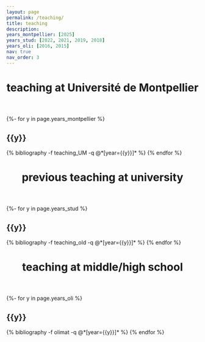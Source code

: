 ```yaml
---
layout: page
permalink: /teaching/
title: teaching
description: 
years_montpellier: [2025]
years_stud: [2022, 2021, 2019, 2018]
years_oli: [2016, 2015]
nav: true
nav_order: 3
---
```


<!-- _pages/teaching.md -->

  <div class="publications">
  <header class="post-header">
    <h1 class="post-title">teaching at Universit&#233; de Montpellier</h1>
  </header>

  <article>

{%- for y in page.years_montpellier %}
  <h2 class="year">{{y}}</h2>
  {% bibliography -f teaching_UM -q @*[year={{y}}]* %}
{% endfor %}
  </article>
  
  </div>  
  
<div class="publications">
  <header class="post-header">
    <h1 class="post-title">previous teaching at university</h1>
  </header>

  <article>

{%- for y in page.years_stud %}
  <h2 class="year">{{y}}</h2>
  {% bibliography -f teaching_old -q @*[year={{y}}]* %}
{% endfor %}
  </article>
  
  </div>
  
  <div class="publications">
  <header class="post-header">
    <h1 class="post-title">teaching at middle/high school</h1>
  </header>

  <article>

{%- for y in page.years_oli %}
  <h2 class="year">{{y}}</h2>
  {% bibliography -f olimat -q @*[year={{y}}]* %}
{% endfor %}
  </article>
  
  </div>
